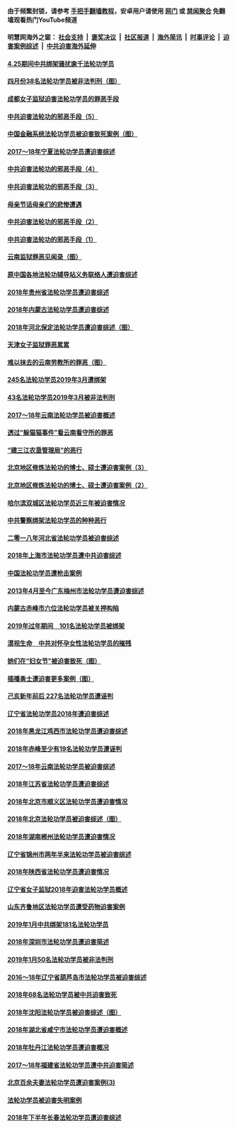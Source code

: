 #### 由于频繁封锁，请参考 [手把手翻墙教程](https://github.com/gfw-breaker/guides/wiki/)，安卓用户请使用 [网门](https://github.com/gfw-breaker/bn-android/blob/master/ogate.md?t=05260807) 或 [禁闻聚合](https://github.com/gfw-breaker/bn-android) 免翻墙观看热门YouTube频道 

#### 明慧网海外之窗：&nbsp;[社会支持](140.md?t=05260807) &nbsp;|&nbsp; [褒奖决议](282.md?t=05260807) &nbsp;|&nbsp; [社区报道](91.md?t=05260807) &nbsp;|&nbsp; [海外简讯](245.md?t=05260807) &nbsp;|&nbsp; [时事评论](251.md?t=05260807) &nbsp;|&nbsp; [迫害案例综述](328.md?t=05260807) &nbsp;|&nbsp; [中共迫害海外延伸](236.md?t=05260807) 

#### [4.25期间中共绑架骚扰逾千法轮功学员](../pages/328/387461.md?t=05260807) 

#### [四月份38名法轮功学员被非法判刑（图）](../pages/328/387019.md?t=05260807) 

#### [成都女子监狱迫害法轮功学员的罪恶手段](../pages/328/387052.md?t=05260807) 

#### [中共迫害法轮功的邪恶手段（5）](../pages/328/385889.md?t=05260807) 

#### [中国金融系统法轮功学员被迫害致死案例（图）](../pages/328/387062.md?t=05260807) 

#### [2017～18年宁夏法轮功学员遭迫害综述](../pages/328/386841.md?t=05260807) 

#### [中共迫害法轮功的邪恶手段（4）](../pages/328/385890.md?t=05260807) 

#### [中共迫害法轮功的邪恶手段（3）](../pages/328/385887.md?t=05260807) 

#### [母亲节话母亲们的悲惨遭遇](../pages/328/386412.md?t=05260807) 

#### [中共迫害法轮功的邪恶手段（2）](../pages/328/385888.md?t=05260807) 

#### [中共迫害法轮功的邪恶手段（1）](../pages/328/385886.md?t=05260807) 

#### [云南监狱罪恶见闻录（图）](../pages/328/385724.md?t=05260807) 

#### [原中国各地法轮功辅导站义务联络人遭迫害综述](../pages/328/385649.md?t=05260807) 

#### [2018年贵州省法轮功学员遭迫害综述](../pages/328/385681.md?t=05260807) 

#### [2018年内蒙古法轮功学员遭迫害综述](../pages/328/385263.md?t=05260807) 

#### [2018年河北保定法轮功学员遭迫害综述（图）](../pages/328/385300.md?t=05260807) 

#### [天津女子监狱罪恶累累](../pages/328/385253.md?t=05260807) 

#### [难以抹去的云南劳教所的罪恶（图）](../pages/328/385221.md?t=05260807) 

#### [245名法轮功学员2019年3月遭绑架](../pages/328/385187.md?t=05260807) 

#### [43名法轮功学员2019年3月被非法判刑](../pages/328/385182.md?t=05260807) 

#### [2017～18年云南法轮功学员被迫害概述](../pages/328/385004.md?t=05260807) 

#### [透过“躲猫猫事件”看云南看守所的罪恶](../pages/328/385067.md?t=05260807) 

#### [“建三江农垦管理局”的恶行](../pages/328/385027.md?t=05260807) 

#### [北京地区修炼法轮功的博士、硕士遭迫害案例（3）](../pages/328/384785.md?t=05260807) 

#### [北京地区修炼法轮功的博士、硕士遭迫害案例（2）](../pages/328/384784.md?t=05260807) 

#### [哈尔滨双城区法轮功学员近三年被迫害情况](../pages/328/384535.md?t=05260807) 

#### [中共警察绑架法轮功学员的种种恶行](../pages/328/384325.md?t=05260807) 

#### [二零一八年河北省法轮功学员被迫害综述](../pages/328/384198.md?t=05260807) 

#### [2018年上海市法轮功学员遭中共迫害综述](../pages/328/384199.md?t=05260807) 

#### [中国法轮功学员遭枪击案例](../pages/328/384033.md?t=05260807) 

#### [2013年4月至今广东梅州市法轮功学员遭迫害综述](../pages/328/383749.md?t=05260807) 

#### [内蒙古赤峰市六位法轮功学员被关押构陷](../pages/328/383688.md?t=05260807) 

#### [2019年过年期间　101名法轮功学员被绑架](../pages/328/383656.md?t=05260807) 

#### [漠视生命　中共对怀孕女性法轮功学员的摧残](../pages/328/383669.md?t=05260807) 

#### [她们在“妇女节”被迫害致死（图）](../pages/328/383651.md?t=05260807) 

#### [插播勇士遭迫害更多案例（图）](../pages/328/383599.md?t=05260807) 

#### [己亥新年前后 227名法轮功学员遭诬判](../pages/328/383600.md?t=05260807) 

#### [辽宁省法轮功学员2018年遭迫害综述](../pages/328/383493.md?t=05260807) 

#### [2018年黑龙江鸡西市法轮功学员遭迫害综述](../pages/328/383408.md?t=05260807) 

#### [2018年赤峰至少有19名法轮功学员遭诬判](../pages/328/383424.md?t=05260807) 

#### [2017～18年云南法轮功学员被迫害综述](../pages/328/383363.md?t=05260807) 

#### [2018年江苏省法轮功学员遭迫害综述](../pages/328/383165.md?t=05260807) 

#### [2018年北京市顺义区法轮功学员遭迫害情况](../pages/328/383093.md?t=05260807) 

#### [2018年北京法轮功学员被迫害综述（图）](../pages/328/382987.md?t=05260807) 

#### [2018年湖南郴州法轮功学员遭迫害情况](../pages/328/382862.md?t=05260807) 

#### [辽宁省锦州市两年半来法轮功学员被迫害综述](../pages/328/382725.md?t=05260807) 

#### [2018年陕西省法轮功学员遭迫害情况](../pages/328/382787.md?t=05260807) 

#### [辽宁省女子监狱2018年迫害法轮功学员概述](../pages/328/382736.md?t=05260807) 

#### [山东齐鲁地区法轮功学员遭受药物迫害案例](../pages/328/382743.md?t=05260807) 

#### [2019年1月中共绑架181名法轮功学员](../pages/328/382629.md?t=05260807) 

#### [2018年深圳市法轮功学员遭迫害简述](../pages/328/382526.md?t=05260807) 

#### [2019年1月50名法轮功学员被非法判刑](../pages/328/382544.md?t=05260807) 

#### [2016～18年辽宁省葫芦岛市法轮功学员被迫害综述](../pages/328/382595.md?t=05260807) 

#### [2018年68名法轮功学员被中共迫害致死](../pages/328/382525.md?t=05260807) 

#### [2018年沈阳法轮功学员被迫害综述（图）](../pages/328/382455.md?t=05260807) 

#### [2018年湖北省咸宁市法轮功学员遭迫害概述](../pages/328/381087.md?t=05260807) 

#### [2018年牡丹江法轮功学员遭迫害概况](../pages/328/380990.md?t=05260807) 

#### [2017～18年福建省法轮功学员遭中共迫害简述](../pages/328/380823.md?t=05260807) 

#### [北京百余夫妻法轮功学员遭迫害案例(3)](../pages/328/380721.md?t=05260807) 

#### [法轮功学员被迫害失明案例](../pages/328/380821.md?t=05260807) 

#### [2018年下半年长春法轮功学员遭迫害综述](../pages/328/380782.md?t=05260807) 

